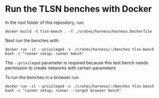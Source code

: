 # Run the TLSN benches with Docker

In the root folder of this repository, run:
```
docker build -t tlsn-bench . -f ./crates/harness/harness.Dockerfile
```

Next run the benches with:
```
docker run -it --privileged -v ./crates/harness/:/benches tlsn-bench bash -c "runner setup; runner bench"
```
The `--privileged` parameter is required because this test bench needs permission to create networks with certain parameters

To run the benches in a browser run:
```
docker run -it --privileged -v ./crates/harness/:/benches tlsn-bench bash -c "runner setup; runner --target browser bench"
```